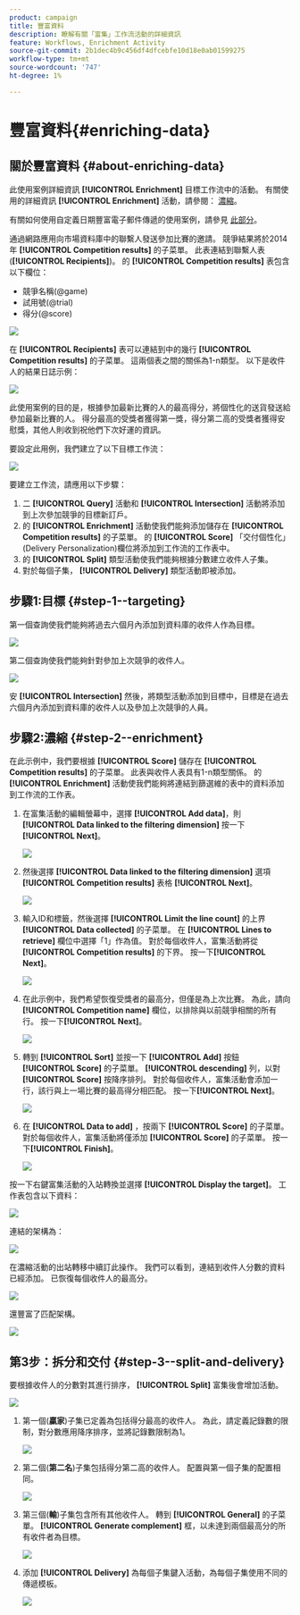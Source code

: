 ```yaml
---
product: campaign
title: 豐富資料
description: 瞭解有關「富集」工作流活動的詳細資訊
feature: Workflows, Enrichment Activity
source-git-commit: 2b1dec4b9c456df4dfcebfe10d18e0ab01599275
workflow-type: tm+mt
source-wordcount: '747'
ht-degree: 1%

---
```


# 豐富資料{#enriching-data}



## 關於豐富資料 {#about-enriching-data}

此使用案例詳細資訊 **[!UICONTROL Enrichment]** 目標工作流中的活動。 有關使用的詳細資訊 **[!UICONTROL Enrichment]** 活動，請參閱： [濃縮](enrichment.md)。

有關如何使用自定義日期豐富電子郵件傳遞的使用案例，請參見 [此部分](email-enrichment-with-custom-date-fields.md)。

通過網路應用向市場資料庫中的聯繫人發送參加比賽的邀請。 競爭結果將於2014年 **[!UICONTROL Competition results]** 的子菜單。 此表連結到聯繫人表(**[!UICONTROL Recipients]**)。 的 **[!UICONTROL Competition results]** 表包含以下欄位：

* 競爭名稱(@game)
* 試用號(@trial)
* 得分(@score)

![](assets/uc1_enrich_1.png)

在 **[!UICONTROL Recipients]** 表可以連結到中的幾行 **[!UICONTROL Competition results]** 的子菜單。 這兩個表之間的關係為1-n類型。 以下是收件人的結果日誌示例：

![](assets/uc1_enrich_2.png)

此使用案例的目的是，根據參加最新比賽的人的最高得分，將個性化的送貨發送給參加最新比賽的人。 得分最高的受獎者獲得第一獎，得分第二高的受獎者獲得安慰獎，其他人則收到祝他們下次好運的資訊。

要設定此用例，我們建立了以下目標工作流：

![](assets/uc1_enrich_3.png)

要建立工作流，請應用以下步驟：

1. 二 **[!UICONTROL Query]** 活動和 **[!UICONTROL Intersection]** 活動將添加到上次參加競爭的目標新訂戶。
1. 的 **[!UICONTROL Enrichment]** 活動使我們能夠添加儲存在 **[!UICONTROL Competition results]** 的子菜單。 的 **[!UICONTROL Score]** 「交付個性化」(Delivery Personalization)欄位將添加到工作流的工作表中。
1. 的 **[!UICONTROL Split]** 類型活動使我們能夠根據分數建立收件人子集。
1. 對於每個子集， **[!UICONTROL Delivery]** 類型活動即被添加。

## 步驟1:目標 {#step-1--targeting}

第一個查詢使我們能夠將過去六個月內添加到資料庫的收件人作為目標。

![](assets/uc1_enrich_4.png)

第二個查詢使我們能夠針對參加上次競爭的收件人。

![](assets/uc1_enrich_5.png)

安 **[!UICONTROL Intersection]** 然後，將類型活動添加到目標中，目標是在過去六個月內添加到資料庫的收件人以及參加上次競爭的人員。

## 步驟2:濃縮 {#step-2--enrichment}

在此示例中，我們要根據 **[!UICONTROL Score]** 儲存在 **[!UICONTROL Competition results]** 的子菜單。 此表與收件人表具有1-n類型關係。 的 **[!UICONTROL Enrichment]** 活動使我們能夠將連結到篩選維的表中的資料添加到工作流的工作表。

1. 在富集活動的編輯螢幕中，選擇 **[!UICONTROL Add data]**，則 **[!UICONTROL Data linked to the filtering dimension]** 按一下 **[!UICONTROL Next]**。

   ![](assets/uc1_enrich_6.png)

1. 然後選擇 **[!UICONTROL Data linked to the filtering dimension]** 選項 **[!UICONTROL Competition results]** 表格 **[!UICONTROL Next]**。

   ![](assets/uc1_enrich_7.png)

1. 輸入ID和標籤，然後選擇 **[!UICONTROL Limit the line count]** 的上界 **[!UICONTROL Data collected]** 的子菜單。 在 **[!UICONTROL Lines to retrieve]** 欄位中選擇「1」作為值。 對於每個收件人，富集活動將從 **[!UICONTROL Competition results]** 的下界。 按一下&#x200B;**[!UICONTROL Next]**。

   ![](assets/uc1_enrich_8.png)

1. 在此示例中，我們希望恢復受獎者的最高分，但僅是為上次比賽。 為此，請向 **[!UICONTROL Competition name]** 欄位，以排除與以前競爭相關的所有行。 按一下&#x200B;**[!UICONTROL Next]**。

   ![](assets/uc1_enrich_9.png)

1. 轉到 **[!UICONTROL Sort]** 並按一下 **[!UICONTROL Add]** 按鈕 **[!UICONTROL Score]** 的子菜單。 **[!UICONTROL descending]** 列，以對 **[!UICONTROL Score]** 按降序排列。 對於每個收件人，富集活動會添加一行，該行與上一場比賽的最高得分相匹配。 按一下&#x200B;**[!UICONTROL Next]**。

   ![](assets/uc1_enrich_10.png)

1. 在 **[!UICONTROL Data to add]** ，按兩下 **[!UICONTROL Score]** 的子菜單。 對於每個收件人，富集活動將僅添加 **[!UICONTROL Score]** 的子菜單。 按一下&#x200B;**[!UICONTROL Finish]**。

   ![](assets/uc1_enrich_11.png)

按一下右鍵富集活動的入站轉換並選擇 **[!UICONTROL Display the target]**。 工作表包含以下資料：

![](assets/uc1_enrich_13.png)

連結的架構為：

![](assets/uc1_enrich_15.png)

在濃縮活動的出站轉移中續訂此操作。 我們可以看到，連結到收件人分數的資料已經添加。 已恢復每個收件人的最高分。

![](assets/uc1_enrich_12.png)

還豐富了匹配架構。

![](assets/uc1_enrich_14.png)

## 第3步：拆分和交付 {#step-3--split-and-delivery}

要根據收件人的分數對其進行排序， **[!UICONTROL Split]** 富集後會增加活動。

![](assets/uc1_enrich_18.png)

1. 第一個(**贏家**)子集已定義為包括得分最高的收件人。 為此，請定義記錄數的限制，對分數應用降序排序，並將記錄數限制為1。

   ![](assets/uc1_enrich_16.png)

1. 第二個(**第二名**)子集包括得分第二高的收件人。 配置與第一個子集的配置相同。

   ![](assets/uc1_enrich_17.png)

1. 第三個(**輸**)子集包含所有其他收件人。 轉到 **[!UICONTROL General]** 的子菜單。 **[!UICONTROL Generate complement]** 框，以未達到兩個最高分的所有收件者為目標。

   ![](assets/uc1_enrich_19.png)

1. 添加 **[!UICONTROL Delivery]** 為每個子集鍵入活動，為每個子集使用不同的傳遞模板。

   ![](assets/uc1_enrich_20.png)
